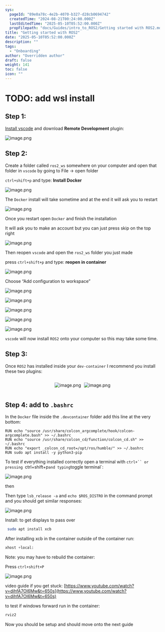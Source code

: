 ```yaml
---
sys:
  pageId: "89e0a78c-4e2b-4070-b327-d28cb0694742"
  createdTime: "2024-08-21T00:24:00.000Z"
  lastEditedTime: "2025-05-10T05:52:00.000Z"
  propFilepath: "docs/Guides/intro_to_ROS2/Getting started with ROS2.md"
title: "Getting started with ROS2"
date: "2025-05-10T05:52:00.000Z"
description: ""
tags:
  - "Onboarding"
author: "Overridden author"
draft: false
weight: 141
toc: false
icon: ""
---
```


# TODO: add wsl install

## Step 1:

[Install vscode](https://code.visualstudio.com/download) and download **Remote Development** plugin:

![image.png](https://prod-files-secure.s3.us-west-2.amazonaws.com/d518164a-d88e-44d1-a4ee-3adb3bd8bce0/efb52993-1881-4a40-b95e-6f020334f022/image.png?X-Amz-Algorithm=AWS4-HMAC-SHA256&X-Amz-Content-Sha256=UNSIGNED-PAYLOAD&X-Amz-Credential=ASIAZI2LB466SCEHQFRY%2F20250716%2Fus-west-2%2Fs3%2Faws4_request&X-Amz-Date=20250716T161143Z&X-Amz-Expires=3600&X-Amz-Security-Token=IQoJb3JpZ2luX2VjEEMaCXVzLXdlc3QtMiJGMEQCID98ZVRvdQVDvjOVS5dSVEE8AedMTGTYVsq7CLoEvLJNAiBXepL4jTqNi9s19ohyzFR0gs0QBxuscI4IwiMiY1r%2Bjyr%2FAwhcEAAaDDYzNzQyMzE4MzgwNSIMf4kOiraHYQqAZ5xgKtwDFiMv2H99hkAw%2FcpMEh1jgpJP0jFxM%2BbejcFzoQZh7vfDNJbHVk7%2B42DH6aw7MLJFTeWC%2FX%2BZF2qRHSaK13d1pP0pYbjMeseB2NSqXinvmg4MxJ86qQlzOl87JUIvLgHYbRdvr69n%2Boge2Blm2DwJTGfMFRSERShkb7Op6BhEmOygYwv6Ey3xGD%2BS91rC4Wh6t1VdWaUfjGVxIFrqj7x86eP3XIZ497ASnN6RrTpAL2GB9mjNIvtR2HawsogN56dHzHKdlyPYFPhEXS9iFn3rAmVJsqke1QsIQYeVdxd1l2m93Hgpf3a8BreXIB1KcF8MU1TfG38h%2FXm7HbQJcLPaZObBNXYEetH7j4gyW54%2BPvzNibRKv0y4UlTGmwSttZ2RlqFCKQcHp5Yi2FMpPr%2F1ZzMPc2jIV64YsWKmrxmuoXeDxKhLy239SO8Ajk9cKDcuKjWcdR%2ByQAlrxgYJdIlQxa07MD4MDKsI283R8oBAzS9L5r7d6F41EPboeyWTT4PUnNpmdDzCSbfBXXTs1X9bd8q3%2FioX6o35hy6DjTCVC5FCdOsz2LHPlG74Qf6i00Z5PIASp2Aa7imUpKSKoJuQqZxlu2mgSKKS6cWWMZvGH0q2qm9v4En%2Fo5tN7JIw%2F5LewwY6pgGejsVe%2FrorI410JlV1x%2FWyHsiQbSeBRWASHQMuGMEfHB1ZMS3WerawED%2FFiLT2oj1LATCqggjeVjNq%2B9FNew5RsEW%2FJQfbMJS4U%2BPl%2FjFgiStGG7eAy03lCqZHA%2BZ5PYgXdJgXaadEdcLgGkhAa%2FRB9WXc%2BlLYMgKGFTfVy3bJALqhch8XK2K%2F8yK5g1FTL3NGFwYxvyFnXwOxMqz%2BlXkN%2FJmv3tAx&X-Amz-Signature=cb12c005a07019b458cf138d109595caf48172b84981aebc280a89c017c12175&X-Amz-SignedHeaders=host&x-amz-checksum-mode=ENABLED&x-id=GetObject)

## Step 2:

Create a folder called `ros2_ws` somewhere on your computer and open that folder in `vscode` by going to File → open folder 

`ctrl+shift+p` and type: **Install Docker**

![image.png](https://prod-files-secure.s3.us-west-2.amazonaws.com/d518164a-d88e-44d1-a4ee-3adb3bd8bce0/2269dc0e-1cd5-47ff-bceb-c04ad9b2eab0/image.png?X-Amz-Algorithm=AWS4-HMAC-SHA256&X-Amz-Content-Sha256=UNSIGNED-PAYLOAD&X-Amz-Credential=ASIAZI2LB466SCEHQFRY%2F20250716%2Fus-west-2%2Fs3%2Faws4_request&X-Amz-Date=20250716T161143Z&X-Amz-Expires=3600&X-Amz-Security-Token=IQoJb3JpZ2luX2VjEEMaCXVzLXdlc3QtMiJGMEQCID98ZVRvdQVDvjOVS5dSVEE8AedMTGTYVsq7CLoEvLJNAiBXepL4jTqNi9s19ohyzFR0gs0QBxuscI4IwiMiY1r%2Bjyr%2FAwhcEAAaDDYzNzQyMzE4MzgwNSIMf4kOiraHYQqAZ5xgKtwDFiMv2H99hkAw%2FcpMEh1jgpJP0jFxM%2BbejcFzoQZh7vfDNJbHVk7%2B42DH6aw7MLJFTeWC%2FX%2BZF2qRHSaK13d1pP0pYbjMeseB2NSqXinvmg4MxJ86qQlzOl87JUIvLgHYbRdvr69n%2Boge2Blm2DwJTGfMFRSERShkb7Op6BhEmOygYwv6Ey3xGD%2BS91rC4Wh6t1VdWaUfjGVxIFrqj7x86eP3XIZ497ASnN6RrTpAL2GB9mjNIvtR2HawsogN56dHzHKdlyPYFPhEXS9iFn3rAmVJsqke1QsIQYeVdxd1l2m93Hgpf3a8BreXIB1KcF8MU1TfG38h%2FXm7HbQJcLPaZObBNXYEetH7j4gyW54%2BPvzNibRKv0y4UlTGmwSttZ2RlqFCKQcHp5Yi2FMpPr%2F1ZzMPc2jIV64YsWKmrxmuoXeDxKhLy239SO8Ajk9cKDcuKjWcdR%2ByQAlrxgYJdIlQxa07MD4MDKsI283R8oBAzS9L5r7d6F41EPboeyWTT4PUnNpmdDzCSbfBXXTs1X9bd8q3%2FioX6o35hy6DjTCVC5FCdOsz2LHPlG74Qf6i00Z5PIASp2Aa7imUpKSKoJuQqZxlu2mgSKKS6cWWMZvGH0q2qm9v4En%2Fo5tN7JIw%2F5LewwY6pgGejsVe%2FrorI410JlV1x%2FWyHsiQbSeBRWASHQMuGMEfHB1ZMS3WerawED%2FFiLT2oj1LATCqggjeVjNq%2B9FNew5RsEW%2FJQfbMJS4U%2BPl%2FjFgiStGG7eAy03lCqZHA%2BZ5PYgXdJgXaadEdcLgGkhAa%2FRB9WXc%2BlLYMgKGFTfVy3bJALqhch8XK2K%2F8yK5g1FTL3NGFwYxvyFnXwOxMqz%2BlXkN%2FJmv3tAx&X-Amz-Signature=a54eff3fb01e4937ced602eed79d2e3b78dae3de52205d49ebac5a49441f6431&X-Amz-SignedHeaders=host&x-amz-checksum-mode=ENABLED&x-id=GetObject)

The `Docker` install will take sometime and at the end it will ask you to restart

![image.png](https://prod-files-secure.s3.us-west-2.amazonaws.com/d518164a-d88e-44d1-a4ee-3adb3bd8bce0/ed233f78-be33-4b1f-b89c-9c346c0e961e/image.png?X-Amz-Algorithm=AWS4-HMAC-SHA256&X-Amz-Content-Sha256=UNSIGNED-PAYLOAD&X-Amz-Credential=ASIAZI2LB466SCEHQFRY%2F20250716%2Fus-west-2%2Fs3%2Faws4_request&X-Amz-Date=20250716T161143Z&X-Amz-Expires=3600&X-Amz-Security-Token=IQoJb3JpZ2luX2VjEEMaCXVzLXdlc3QtMiJGMEQCID98ZVRvdQVDvjOVS5dSVEE8AedMTGTYVsq7CLoEvLJNAiBXepL4jTqNi9s19ohyzFR0gs0QBxuscI4IwiMiY1r%2Bjyr%2FAwhcEAAaDDYzNzQyMzE4MzgwNSIMf4kOiraHYQqAZ5xgKtwDFiMv2H99hkAw%2FcpMEh1jgpJP0jFxM%2BbejcFzoQZh7vfDNJbHVk7%2B42DH6aw7MLJFTeWC%2FX%2BZF2qRHSaK13d1pP0pYbjMeseB2NSqXinvmg4MxJ86qQlzOl87JUIvLgHYbRdvr69n%2Boge2Blm2DwJTGfMFRSERShkb7Op6BhEmOygYwv6Ey3xGD%2BS91rC4Wh6t1VdWaUfjGVxIFrqj7x86eP3XIZ497ASnN6RrTpAL2GB9mjNIvtR2HawsogN56dHzHKdlyPYFPhEXS9iFn3rAmVJsqke1QsIQYeVdxd1l2m93Hgpf3a8BreXIB1KcF8MU1TfG38h%2FXm7HbQJcLPaZObBNXYEetH7j4gyW54%2BPvzNibRKv0y4UlTGmwSttZ2RlqFCKQcHp5Yi2FMpPr%2F1ZzMPc2jIV64YsWKmrxmuoXeDxKhLy239SO8Ajk9cKDcuKjWcdR%2ByQAlrxgYJdIlQxa07MD4MDKsI283R8oBAzS9L5r7d6F41EPboeyWTT4PUnNpmdDzCSbfBXXTs1X9bd8q3%2FioX6o35hy6DjTCVC5FCdOsz2LHPlG74Qf6i00Z5PIASp2Aa7imUpKSKoJuQqZxlu2mgSKKS6cWWMZvGH0q2qm9v4En%2Fo5tN7JIw%2F5LewwY6pgGejsVe%2FrorI410JlV1x%2FWyHsiQbSeBRWASHQMuGMEfHB1ZMS3WerawED%2FFiLT2oj1LATCqggjeVjNq%2B9FNew5RsEW%2FJQfbMJS4U%2BPl%2FjFgiStGG7eAy03lCqZHA%2BZ5PYgXdJgXaadEdcLgGkhAa%2FRB9WXc%2BlLYMgKGFTfVy3bJALqhch8XK2K%2F8yK5g1FTL3NGFwYxvyFnXwOxMqz%2BlXkN%2FJmv3tAx&X-Amz-Signature=7abd616c8e2d394e8c1e4b176e869c5f767657309832a4ae53d997295ee64f33&X-Amz-SignedHeaders=host&x-amz-checksum-mode=ENABLED&x-id=GetObject)

Once you restart open `Docker` and finish the installation

It will ask you to make an account but you can just press skip on the top right

![image.png](https://prod-files-secure.s3.us-west-2.amazonaws.com/d518164a-d88e-44d1-a4ee-3adb3bd8bce0/21010ad9-1659-4fd9-9f59-9932a09b2a3d/image.png?X-Amz-Algorithm=AWS4-HMAC-SHA256&X-Amz-Content-Sha256=UNSIGNED-PAYLOAD&X-Amz-Credential=ASIAZI2LB466SCEHQFRY%2F20250716%2Fus-west-2%2Fs3%2Faws4_request&X-Amz-Date=20250716T161143Z&X-Amz-Expires=3600&X-Amz-Security-Token=IQoJb3JpZ2luX2VjEEMaCXVzLXdlc3QtMiJGMEQCID98ZVRvdQVDvjOVS5dSVEE8AedMTGTYVsq7CLoEvLJNAiBXepL4jTqNi9s19ohyzFR0gs0QBxuscI4IwiMiY1r%2Bjyr%2FAwhcEAAaDDYzNzQyMzE4MzgwNSIMf4kOiraHYQqAZ5xgKtwDFiMv2H99hkAw%2FcpMEh1jgpJP0jFxM%2BbejcFzoQZh7vfDNJbHVk7%2B42DH6aw7MLJFTeWC%2FX%2BZF2qRHSaK13d1pP0pYbjMeseB2NSqXinvmg4MxJ86qQlzOl87JUIvLgHYbRdvr69n%2Boge2Blm2DwJTGfMFRSERShkb7Op6BhEmOygYwv6Ey3xGD%2BS91rC4Wh6t1VdWaUfjGVxIFrqj7x86eP3XIZ497ASnN6RrTpAL2GB9mjNIvtR2HawsogN56dHzHKdlyPYFPhEXS9iFn3rAmVJsqke1QsIQYeVdxd1l2m93Hgpf3a8BreXIB1KcF8MU1TfG38h%2FXm7HbQJcLPaZObBNXYEetH7j4gyW54%2BPvzNibRKv0y4UlTGmwSttZ2RlqFCKQcHp5Yi2FMpPr%2F1ZzMPc2jIV64YsWKmrxmuoXeDxKhLy239SO8Ajk9cKDcuKjWcdR%2ByQAlrxgYJdIlQxa07MD4MDKsI283R8oBAzS9L5r7d6F41EPboeyWTT4PUnNpmdDzCSbfBXXTs1X9bd8q3%2FioX6o35hy6DjTCVC5FCdOsz2LHPlG74Qf6i00Z5PIASp2Aa7imUpKSKoJuQqZxlu2mgSKKS6cWWMZvGH0q2qm9v4En%2Fo5tN7JIw%2F5LewwY6pgGejsVe%2FrorI410JlV1x%2FWyHsiQbSeBRWASHQMuGMEfHB1ZMS3WerawED%2FFiLT2oj1LATCqggjeVjNq%2B9FNew5RsEW%2FJQfbMJS4U%2BPl%2FjFgiStGG7eAy03lCqZHA%2BZ5PYgXdJgXaadEdcLgGkhAa%2FRB9WXc%2BlLYMgKGFTfVy3bJALqhch8XK2K%2F8yK5g1FTL3NGFwYxvyFnXwOxMqz%2BlXkN%2FJmv3tAx&X-Amz-Signature=fa133c7d012537fea660a81f9e9f1f0542d1f11bf76e04c547b1e58cdc15c66e&X-Amz-SignedHeaders=host&x-amz-checksum-mode=ENABLED&x-id=GetObject)

Then reopen `vscode` and open the `ros2_ws` folder you just made

press `ctrl+shift+p` and type: **reopen in container**

![image.png](https://prod-files-secure.s3.us-west-2.amazonaws.com/d518164a-d88e-44d1-a4ee-3adb3bd8bce0/4e93b8c2-41ad-488c-8095-c74205196118/image.png?X-Amz-Algorithm=AWS4-HMAC-SHA256&X-Amz-Content-Sha256=UNSIGNED-PAYLOAD&X-Amz-Credential=ASIAZI2LB466SCEHQFRY%2F20250716%2Fus-west-2%2Fs3%2Faws4_request&X-Amz-Date=20250716T161143Z&X-Amz-Expires=3600&X-Amz-Security-Token=IQoJb3JpZ2luX2VjEEMaCXVzLXdlc3QtMiJGMEQCID98ZVRvdQVDvjOVS5dSVEE8AedMTGTYVsq7CLoEvLJNAiBXepL4jTqNi9s19ohyzFR0gs0QBxuscI4IwiMiY1r%2Bjyr%2FAwhcEAAaDDYzNzQyMzE4MzgwNSIMf4kOiraHYQqAZ5xgKtwDFiMv2H99hkAw%2FcpMEh1jgpJP0jFxM%2BbejcFzoQZh7vfDNJbHVk7%2B42DH6aw7MLJFTeWC%2FX%2BZF2qRHSaK13d1pP0pYbjMeseB2NSqXinvmg4MxJ86qQlzOl87JUIvLgHYbRdvr69n%2Boge2Blm2DwJTGfMFRSERShkb7Op6BhEmOygYwv6Ey3xGD%2BS91rC4Wh6t1VdWaUfjGVxIFrqj7x86eP3XIZ497ASnN6RrTpAL2GB9mjNIvtR2HawsogN56dHzHKdlyPYFPhEXS9iFn3rAmVJsqke1QsIQYeVdxd1l2m93Hgpf3a8BreXIB1KcF8MU1TfG38h%2FXm7HbQJcLPaZObBNXYEetH7j4gyW54%2BPvzNibRKv0y4UlTGmwSttZ2RlqFCKQcHp5Yi2FMpPr%2F1ZzMPc2jIV64YsWKmrxmuoXeDxKhLy239SO8Ajk9cKDcuKjWcdR%2ByQAlrxgYJdIlQxa07MD4MDKsI283R8oBAzS9L5r7d6F41EPboeyWTT4PUnNpmdDzCSbfBXXTs1X9bd8q3%2FioX6o35hy6DjTCVC5FCdOsz2LHPlG74Qf6i00Z5PIASp2Aa7imUpKSKoJuQqZxlu2mgSKKS6cWWMZvGH0q2qm9v4En%2Fo5tN7JIw%2F5LewwY6pgGejsVe%2FrorI410JlV1x%2FWyHsiQbSeBRWASHQMuGMEfHB1ZMS3WerawED%2FFiLT2oj1LATCqggjeVjNq%2B9FNew5RsEW%2FJQfbMJS4U%2BPl%2FjFgiStGG7eAy03lCqZHA%2BZ5PYgXdJgXaadEdcLgGkhAa%2FRB9WXc%2BlLYMgKGFTfVy3bJALqhch8XK2K%2F8yK5g1FTL3NGFwYxvyFnXwOxMqz%2BlXkN%2FJmv3tAx&X-Amz-Signature=cd377add7657b13b9dd4d00021a048d4c56862647d145f534ab34cc9a1e215fc&X-Amz-SignedHeaders=host&x-amz-checksum-mode=ENABLED&x-id=GetObject)

Choose “Add configuration to workspace”

![image.png](https://prod-files-secure.s3.us-west-2.amazonaws.com/d518164a-d88e-44d1-a4ee-3adb3bd8bce0/9560b282-5060-4989-ba37-97e7b2c22476/image.png?X-Amz-Algorithm=AWS4-HMAC-SHA256&X-Amz-Content-Sha256=UNSIGNED-PAYLOAD&X-Amz-Credential=ASIAZI2LB466SCEHQFRY%2F20250716%2Fus-west-2%2Fs3%2Faws4_request&X-Amz-Date=20250716T161143Z&X-Amz-Expires=3600&X-Amz-Security-Token=IQoJb3JpZ2luX2VjEEMaCXVzLXdlc3QtMiJGMEQCID98ZVRvdQVDvjOVS5dSVEE8AedMTGTYVsq7CLoEvLJNAiBXepL4jTqNi9s19ohyzFR0gs0QBxuscI4IwiMiY1r%2Bjyr%2FAwhcEAAaDDYzNzQyMzE4MzgwNSIMf4kOiraHYQqAZ5xgKtwDFiMv2H99hkAw%2FcpMEh1jgpJP0jFxM%2BbejcFzoQZh7vfDNJbHVk7%2B42DH6aw7MLJFTeWC%2FX%2BZF2qRHSaK13d1pP0pYbjMeseB2NSqXinvmg4MxJ86qQlzOl87JUIvLgHYbRdvr69n%2Boge2Blm2DwJTGfMFRSERShkb7Op6BhEmOygYwv6Ey3xGD%2BS91rC4Wh6t1VdWaUfjGVxIFrqj7x86eP3XIZ497ASnN6RrTpAL2GB9mjNIvtR2HawsogN56dHzHKdlyPYFPhEXS9iFn3rAmVJsqke1QsIQYeVdxd1l2m93Hgpf3a8BreXIB1KcF8MU1TfG38h%2FXm7HbQJcLPaZObBNXYEetH7j4gyW54%2BPvzNibRKv0y4UlTGmwSttZ2RlqFCKQcHp5Yi2FMpPr%2F1ZzMPc2jIV64YsWKmrxmuoXeDxKhLy239SO8Ajk9cKDcuKjWcdR%2ByQAlrxgYJdIlQxa07MD4MDKsI283R8oBAzS9L5r7d6F41EPboeyWTT4PUnNpmdDzCSbfBXXTs1X9bd8q3%2FioX6o35hy6DjTCVC5FCdOsz2LHPlG74Qf6i00Z5PIASp2Aa7imUpKSKoJuQqZxlu2mgSKKS6cWWMZvGH0q2qm9v4En%2Fo5tN7JIw%2F5LewwY6pgGejsVe%2FrorI410JlV1x%2FWyHsiQbSeBRWASHQMuGMEfHB1ZMS3WerawED%2FFiLT2oj1LATCqggjeVjNq%2B9FNew5RsEW%2FJQfbMJS4U%2BPl%2FjFgiStGG7eAy03lCqZHA%2BZ5PYgXdJgXaadEdcLgGkhAa%2FRB9WXc%2BlLYMgKGFTfVy3bJALqhch8XK2K%2F8yK5g1FTL3NGFwYxvyFnXwOxMqz%2BlXkN%2FJmv3tAx&X-Amz-Signature=59438aa95396942a7d6c673ad262ab9483588ee12e9f9949e15ab04215962736&X-Amz-SignedHeaders=host&x-amz-checksum-mode=ENABLED&x-id=GetObject)

![image.png](https://prod-files-secure.s3.us-west-2.amazonaws.com/d518164a-d88e-44d1-a4ee-3adb3bd8bce0/2ee63f81-886b-48e8-a553-dc6e5eac99e4/image.png?X-Amz-Algorithm=AWS4-HMAC-SHA256&X-Amz-Content-Sha256=UNSIGNED-PAYLOAD&X-Amz-Credential=ASIAZI2LB466SCEHQFRY%2F20250716%2Fus-west-2%2Fs3%2Faws4_request&X-Amz-Date=20250716T161143Z&X-Amz-Expires=3600&X-Amz-Security-Token=IQoJb3JpZ2luX2VjEEMaCXVzLXdlc3QtMiJGMEQCID98ZVRvdQVDvjOVS5dSVEE8AedMTGTYVsq7CLoEvLJNAiBXepL4jTqNi9s19ohyzFR0gs0QBxuscI4IwiMiY1r%2Bjyr%2FAwhcEAAaDDYzNzQyMzE4MzgwNSIMf4kOiraHYQqAZ5xgKtwDFiMv2H99hkAw%2FcpMEh1jgpJP0jFxM%2BbejcFzoQZh7vfDNJbHVk7%2B42DH6aw7MLJFTeWC%2FX%2BZF2qRHSaK13d1pP0pYbjMeseB2NSqXinvmg4MxJ86qQlzOl87JUIvLgHYbRdvr69n%2Boge2Blm2DwJTGfMFRSERShkb7Op6BhEmOygYwv6Ey3xGD%2BS91rC4Wh6t1VdWaUfjGVxIFrqj7x86eP3XIZ497ASnN6RrTpAL2GB9mjNIvtR2HawsogN56dHzHKdlyPYFPhEXS9iFn3rAmVJsqke1QsIQYeVdxd1l2m93Hgpf3a8BreXIB1KcF8MU1TfG38h%2FXm7HbQJcLPaZObBNXYEetH7j4gyW54%2BPvzNibRKv0y4UlTGmwSttZ2RlqFCKQcHp5Yi2FMpPr%2F1ZzMPc2jIV64YsWKmrxmuoXeDxKhLy239SO8Ajk9cKDcuKjWcdR%2ByQAlrxgYJdIlQxa07MD4MDKsI283R8oBAzS9L5r7d6F41EPboeyWTT4PUnNpmdDzCSbfBXXTs1X9bd8q3%2FioX6o35hy6DjTCVC5FCdOsz2LHPlG74Qf6i00Z5PIASp2Aa7imUpKSKoJuQqZxlu2mgSKKS6cWWMZvGH0q2qm9v4En%2Fo5tN7JIw%2F5LewwY6pgGejsVe%2FrorI410JlV1x%2FWyHsiQbSeBRWASHQMuGMEfHB1ZMS3WerawED%2FFiLT2oj1LATCqggjeVjNq%2B9FNew5RsEW%2FJQfbMJS4U%2BPl%2FjFgiStGG7eAy03lCqZHA%2BZ5PYgXdJgXaadEdcLgGkhAa%2FRB9WXc%2BlLYMgKGFTfVy3bJALqhch8XK2K%2F8yK5g1FTL3NGFwYxvyFnXwOxMqz%2BlXkN%2FJmv3tAx&X-Amz-Signature=3e08efcdcaa62f7e81f406c80f22888a9f76900c18ee931568e9cd82a52f8fe1&X-Amz-SignedHeaders=host&x-amz-checksum-mode=ENABLED&x-id=GetObject)

![image.png](https://prod-files-secure.s3.us-west-2.amazonaws.com/d518164a-d88e-44d1-a4ee-3adb3bd8bce0/ae1580b2-b048-407e-aed9-b584224a7a04/image.png?X-Amz-Algorithm=AWS4-HMAC-SHA256&X-Amz-Content-Sha256=UNSIGNED-PAYLOAD&X-Amz-Credential=ASIAZI2LB466SCEHQFRY%2F20250716%2Fus-west-2%2Fs3%2Faws4_request&X-Amz-Date=20250716T161143Z&X-Amz-Expires=3600&X-Amz-Security-Token=IQoJb3JpZ2luX2VjEEMaCXVzLXdlc3QtMiJGMEQCID98ZVRvdQVDvjOVS5dSVEE8AedMTGTYVsq7CLoEvLJNAiBXepL4jTqNi9s19ohyzFR0gs0QBxuscI4IwiMiY1r%2Bjyr%2FAwhcEAAaDDYzNzQyMzE4MzgwNSIMf4kOiraHYQqAZ5xgKtwDFiMv2H99hkAw%2FcpMEh1jgpJP0jFxM%2BbejcFzoQZh7vfDNJbHVk7%2B42DH6aw7MLJFTeWC%2FX%2BZF2qRHSaK13d1pP0pYbjMeseB2NSqXinvmg4MxJ86qQlzOl87JUIvLgHYbRdvr69n%2Boge2Blm2DwJTGfMFRSERShkb7Op6BhEmOygYwv6Ey3xGD%2BS91rC4Wh6t1VdWaUfjGVxIFrqj7x86eP3XIZ497ASnN6RrTpAL2GB9mjNIvtR2HawsogN56dHzHKdlyPYFPhEXS9iFn3rAmVJsqke1QsIQYeVdxd1l2m93Hgpf3a8BreXIB1KcF8MU1TfG38h%2FXm7HbQJcLPaZObBNXYEetH7j4gyW54%2BPvzNibRKv0y4UlTGmwSttZ2RlqFCKQcHp5Yi2FMpPr%2F1ZzMPc2jIV64YsWKmrxmuoXeDxKhLy239SO8Ajk9cKDcuKjWcdR%2ByQAlrxgYJdIlQxa07MD4MDKsI283R8oBAzS9L5r7d6F41EPboeyWTT4PUnNpmdDzCSbfBXXTs1X9bd8q3%2FioX6o35hy6DjTCVC5FCdOsz2LHPlG74Qf6i00Z5PIASp2Aa7imUpKSKoJuQqZxlu2mgSKKS6cWWMZvGH0q2qm9v4En%2Fo5tN7JIw%2F5LewwY6pgGejsVe%2FrorI410JlV1x%2FWyHsiQbSeBRWASHQMuGMEfHB1ZMS3WerawED%2FFiLT2oj1LATCqggjeVjNq%2B9FNew5RsEW%2FJQfbMJS4U%2BPl%2FjFgiStGG7eAy03lCqZHA%2BZ5PYgXdJgXaadEdcLgGkhAa%2FRB9WXc%2BlLYMgKGFTfVy3bJALqhch8XK2K%2F8yK5g1FTL3NGFwYxvyFnXwOxMqz%2BlXkN%2FJmv3tAx&X-Amz-Signature=ea3c414a60b2b09a7605fcaa01ba266457a348f9b0f269ccb03e648c0407cdea&X-Amz-SignedHeaders=host&x-amz-checksum-mode=ENABLED&x-id=GetObject)

![image.png](https://prod-files-secure.s3.us-west-2.amazonaws.com/d518164a-d88e-44d1-a4ee-3adb3bd8bce0/53255b28-f75e-430f-b9e3-c0ac8577e42b/image.png?X-Amz-Algorithm=AWS4-HMAC-SHA256&X-Amz-Content-Sha256=UNSIGNED-PAYLOAD&X-Amz-Credential=ASIAZI2LB466SCEHQFRY%2F20250716%2Fus-west-2%2Fs3%2Faws4_request&X-Amz-Date=20250716T161143Z&X-Amz-Expires=3600&X-Amz-Security-Token=IQoJb3JpZ2luX2VjEEMaCXVzLXdlc3QtMiJGMEQCID98ZVRvdQVDvjOVS5dSVEE8AedMTGTYVsq7CLoEvLJNAiBXepL4jTqNi9s19ohyzFR0gs0QBxuscI4IwiMiY1r%2Bjyr%2FAwhcEAAaDDYzNzQyMzE4MzgwNSIMf4kOiraHYQqAZ5xgKtwDFiMv2H99hkAw%2FcpMEh1jgpJP0jFxM%2BbejcFzoQZh7vfDNJbHVk7%2B42DH6aw7MLJFTeWC%2FX%2BZF2qRHSaK13d1pP0pYbjMeseB2NSqXinvmg4MxJ86qQlzOl87JUIvLgHYbRdvr69n%2Boge2Blm2DwJTGfMFRSERShkb7Op6BhEmOygYwv6Ey3xGD%2BS91rC4Wh6t1VdWaUfjGVxIFrqj7x86eP3XIZ497ASnN6RrTpAL2GB9mjNIvtR2HawsogN56dHzHKdlyPYFPhEXS9iFn3rAmVJsqke1QsIQYeVdxd1l2m93Hgpf3a8BreXIB1KcF8MU1TfG38h%2FXm7HbQJcLPaZObBNXYEetH7j4gyW54%2BPvzNibRKv0y4UlTGmwSttZ2RlqFCKQcHp5Yi2FMpPr%2F1ZzMPc2jIV64YsWKmrxmuoXeDxKhLy239SO8Ajk9cKDcuKjWcdR%2ByQAlrxgYJdIlQxa07MD4MDKsI283R8oBAzS9L5r7d6F41EPboeyWTT4PUnNpmdDzCSbfBXXTs1X9bd8q3%2FioX6o35hy6DjTCVC5FCdOsz2LHPlG74Qf6i00Z5PIASp2Aa7imUpKSKoJuQqZxlu2mgSKKS6cWWMZvGH0q2qm9v4En%2Fo5tN7JIw%2F5LewwY6pgGejsVe%2FrorI410JlV1x%2FWyHsiQbSeBRWASHQMuGMEfHB1ZMS3WerawED%2FFiLT2oj1LATCqggjeVjNq%2B9FNew5RsEW%2FJQfbMJS4U%2BPl%2FjFgiStGG7eAy03lCqZHA%2BZ5PYgXdJgXaadEdcLgGkhAa%2FRB9WXc%2BlLYMgKGFTfVy3bJALqhch8XK2K%2F8yK5g1FTL3NGFwYxvyFnXwOxMqz%2BlXkN%2FJmv3tAx&X-Amz-Signature=a0a78dc9b430208314c407d0a03e99b629acd208b20d349f88baeebed7eea328&X-Amz-SignedHeaders=host&x-amz-checksum-mode=ENABLED&x-id=GetObject)

![image.png](https://prod-files-secure.s3.us-west-2.amazonaws.com/d518164a-d88e-44d1-a4ee-3adb3bd8bce0/7c562767-5af9-4ffb-97d1-327bcdf4ee00/image.png?X-Amz-Algorithm=AWS4-HMAC-SHA256&X-Amz-Content-Sha256=UNSIGNED-PAYLOAD&X-Amz-Credential=ASIAZI2LB466SCEHQFRY%2F20250716%2Fus-west-2%2Fs3%2Faws4_request&X-Amz-Date=20250716T161143Z&X-Amz-Expires=3600&X-Amz-Security-Token=IQoJb3JpZ2luX2VjEEMaCXVzLXdlc3QtMiJGMEQCID98ZVRvdQVDvjOVS5dSVEE8AedMTGTYVsq7CLoEvLJNAiBXepL4jTqNi9s19ohyzFR0gs0QBxuscI4IwiMiY1r%2Bjyr%2FAwhcEAAaDDYzNzQyMzE4MzgwNSIMf4kOiraHYQqAZ5xgKtwDFiMv2H99hkAw%2FcpMEh1jgpJP0jFxM%2BbejcFzoQZh7vfDNJbHVk7%2B42DH6aw7MLJFTeWC%2FX%2BZF2qRHSaK13d1pP0pYbjMeseB2NSqXinvmg4MxJ86qQlzOl87JUIvLgHYbRdvr69n%2Boge2Blm2DwJTGfMFRSERShkb7Op6BhEmOygYwv6Ey3xGD%2BS91rC4Wh6t1VdWaUfjGVxIFrqj7x86eP3XIZ497ASnN6RrTpAL2GB9mjNIvtR2HawsogN56dHzHKdlyPYFPhEXS9iFn3rAmVJsqke1QsIQYeVdxd1l2m93Hgpf3a8BreXIB1KcF8MU1TfG38h%2FXm7HbQJcLPaZObBNXYEetH7j4gyW54%2BPvzNibRKv0y4UlTGmwSttZ2RlqFCKQcHp5Yi2FMpPr%2F1ZzMPc2jIV64YsWKmrxmuoXeDxKhLy239SO8Ajk9cKDcuKjWcdR%2ByQAlrxgYJdIlQxa07MD4MDKsI283R8oBAzS9L5r7d6F41EPboeyWTT4PUnNpmdDzCSbfBXXTs1X9bd8q3%2FioX6o35hy6DjTCVC5FCdOsz2LHPlG74Qf6i00Z5PIASp2Aa7imUpKSKoJuQqZxlu2mgSKKS6cWWMZvGH0q2qm9v4En%2Fo5tN7JIw%2F5LewwY6pgGejsVe%2FrorI410JlV1x%2FWyHsiQbSeBRWASHQMuGMEfHB1ZMS3WerawED%2FFiLT2oj1LATCqggjeVjNq%2B9FNew5RsEW%2FJQfbMJS4U%2BPl%2FjFgiStGG7eAy03lCqZHA%2BZ5PYgXdJgXaadEdcLgGkhAa%2FRB9WXc%2BlLYMgKGFTfVy3bJALqhch8XK2K%2F8yK5g1FTL3NGFwYxvyFnXwOxMqz%2BlXkN%2FJmv3tAx&X-Amz-Signature=5b28ac6fb403cad831d614fb4960f9dff9730e6e55f43594b97b29f527252650&X-Amz-SignedHeaders=host&x-amz-checksum-mode=ENABLED&x-id=GetObject)

`vscode` will now install `ROS2` onto your computer so this may take some time.

## Step 3:

Once `ROS2` has installed inside your `dev-container` I recommend you install these two plugins:

<div style="display: flex;flex-direction: row; column-gap:10px; max-width: 630px;justify-content: center;">
<div>

![image.png](https://prod-files-secure.s3.us-west-2.amazonaws.com/d518164a-d88e-44d1-a4ee-3adb3bd8bce0/3fc3d550-5a54-4ba1-ba6b-faa01cdb7369/image.png?X-Amz-Algorithm=AWS4-HMAC-SHA256&X-Amz-Content-Sha256=UNSIGNED-PAYLOAD&X-Amz-Credential=ASIAZI2LB46674RRCANI%2F20250716%2Fus-west-2%2Fs3%2Faws4_request&X-Amz-Date=20250716T161148Z&X-Amz-Expires=3600&X-Amz-Security-Token=IQoJb3JpZ2luX2VjEEMaCXVzLXdlc3QtMiJHMEUCIC6ZoK638WSHLFVsLZDCWS73ZgS0QunaDFMx6bTkJWGeAiEA%2FMQ%2BWrIJEA8DQoe42IxzJMk5HDvKKy0QIt7GHyDgxeUq%2FwMIXBAAGgw2Mzc0MjMxODM4MDUiDA5xnicydTVp%2BA8ouSrcA8fRXiLq%2B1QNWbHlynHMw3zV5eFIfnneF6gJQ3GLGvAPtsw%2F1vyvCGkM0RSZV4lxvt2aSSZLk6eYcigqM1Z5VtqP6JA2%2BILTwH%2BxNiDonRWRoNwHPULo1Wp69Yc9UCTBOMR3%2FqjyGQYjtWCTf6LHqLgp6WgZQtT9mGKpA8LkUSLz7kMUQhJfCR7EKUEotC4iHfM5Hk%2FEJJmsO2hGIm0Cqu6b74NYK3dAHqaxTHIQk%2F3TJ20YdN6KQmgluweVgYzd%2BErMJQuoz8oB36DkfpjrgGvDHkFywt5QsZpCKNJUUvxlAKiAcZfrHf%2FkSTYOloBg0d2WYfJXkZmNDkfcYOByL7RkQ4VQqNpt9hLijek%2Fd%2BOCdlfcIu66zbbzGJXADih6Cnw1ZYlrVAgZ59CXUTl%2FnI5sENH%2BV25ejRyonQly1ZyM1U1yfAKfawD7d90GEXJxViQLyGW4MIe9FAhowm24j4ne16iiLXuW4cGD1rjteu2r75x%2BbLCAuh8Y4nXh%2FMyDgadd1ULNtB0txGFwqnmDtVjxgueryxjxWWHaQdidiP%2FNN1vjpyMQzeZ%2FLWnEpYp6Nqr2QvUJwOIWc9nv6Obnci3%2F1A%2BzAe4BUTwf4EqXgIq6j2IDRe6czRByz74AMImT3sMGOqUBL69e6EQEjWpmxyVh1rQ6XMFKvEwOWIyL0tX2o0saRkajvWeRtnVL5wv4mGz9UiF7mZr5QfzQp2QwgMwO%2B129Jp3OJU3wy6XrJRZ2mKwK6o0bcF5pU9wOqnXwE67zvlLD1zWDOL4O6rL%2F0xdMG6ianmTnSLGgCuTCCinC3AiTiDA4dPlan6%2FvuJQCpE8OtjmpNQUCeNmbg0l5PwS%2FiN70HRrlftdI&X-Amz-Signature=0b3ba11d9bd7608e58e379722e69504b4292c3946a6bc28d4c51a514fb7a81d5&X-Amz-SignedHeaders=host&x-amz-checksum-mode=ENABLED&x-id=GetObject)

</div>
<div>

![image.png](https://prod-files-secure.s3.us-west-2.amazonaws.com/d518164a-d88e-44d1-a4ee-3adb3bd8bce0/d994cc66-13c2-4093-a5a3-f84cf4601a82/image.png?X-Amz-Algorithm=AWS4-HMAC-SHA256&X-Amz-Content-Sha256=UNSIGNED-PAYLOAD&X-Amz-Credential=ASIAZI2LB466YHWFN5RV%2F20250716%2Fus-west-2%2Fs3%2Faws4_request&X-Amz-Date=20250716T161150Z&X-Amz-Expires=3600&X-Amz-Security-Token=IQoJb3JpZ2luX2VjEEMaCXVzLXdlc3QtMiJHMEUCIQD%2BShohMGCTE8RGtu0DQg8X5fdpGuuH79D6ca1Z5SjVlAIgRhfY%2BADZiVDV5XN1FYeHn9VQ5pTIDr3suQKNOfjQkoMq%2FwMIXBAAGgw2Mzc0MjMxODM4MDUiDKSIJXL4pl47PVHpoSrcA%2BtGqax%2F%2BHEGgMoj9%2BqlbqJSwh5GITraWwoA0OLgQ0PZfnUMnqlWH0UlvE%2FjnOz0KUZSx2R1juhLV1jteFyVlmDDiTsnTsJweWaw4F5DovoDdYldhi7YdZEYQRah35xiIfhMSbW2i9dqu7HA7mBxeQjbBekheFRK86puH63os%2BnlWKdWrRu639ExRHtj9CV8O5JwYk6x7CZUxsjOM4WjUHXTS5ma3juWGnKAw7fvLmB0pL4PZXrKrdlWvzwDTdzEwQdofhzk%2B2PgJpmPlp6b3RNMDr6ShSDQLhEzn4rt%2FyCT%2Ba8kdIoGYfeOom9hYWp45ZZNU2XGmku6CNZPXU6%2Bbj2jCPcjvs2WbfMhdL35jFgvVrWfORDFLMpkPT8OxXjou6wF%2FAJJHQLkdimmcbYQe3KQYpLLw1DuceTa16c9g9oNrhQYY%2FUMsQmXFMlNnFz8DSI9L1RqSBbNXu0NTlk7jFk9kk3%2BO0hA9ufMskC3d4HQWHQbKD3yDshCBtlmLfaOzCFpS5XZWQsCR6QcXywS0Y%2F7ygt2X6LdY1MBgwRWMqbv4nEzFBEAXEN%2FkBwWUJyY%2BVKVoBJwmfScN9ncxeE8pjiPiFCcsZLzjjXzCEr9uc00BJdX4fPvi8J%2BNOXEMPSS3sMGOqUBLkVK4y8DTyXXemgwDeO9jlmQBZoB6nIFztvHaYwGDDV9kVRSEzz53grWwX7sgdMUrd%2F%2B43a2EJ5NDub0oK4IVPxIEak2RFP6zoF3bOvj4UFtjVWQgY0bD%2FOFAN8fiRQsEjcafaA2BpUPBhuh6OghTyd%2BjTRwByychuEMVDSlyiRBGSL3Grk99HbRO60ZeJdxVs0crru%2B%2Bxc%2BbLRBwWTmUV%2FoZLBX&X-Amz-Signature=671736dfc77517022773c775ed5d727c45f1c9a9504313c8ae096755a5f354c4&X-Amz-SignedHeaders=host&x-amz-checksum-mode=ENABLED&x-id=GetObject)

</div>
</div>

## Step 4: add to `.bashrc`

In the `Docker` file inside the `.devcontainer` folder add this line at the very bottom: 

```docker
RUN echo "source /usr/share/colcon_argcomplete/hook/colcon-argcomplete.bash" >> ~/.bashrc
RUN echo "source /usr/share/colcon_cd/function/colcon_cd.sh" >> ~/.bashrc
RUN echo "export _colcon_cd_root=/opt/ros/humble/" >> ~/.bashrc
RUN sudo apt install -y python3-pip 
```

To test if everything installed correctly open a terminal with `ctrl+`` or pressing `ctrl+shift+p` and typing `toggle terminal`:

![image.png](https://prod-files-secure.s3.us-west-2.amazonaws.com/d518164a-d88e-44d1-a4ee-3adb3bd8bce0/6a4943d8-b04e-4c02-9a58-775f3384d1a5/image.png?X-Amz-Algorithm=AWS4-HMAC-SHA256&X-Amz-Content-Sha256=UNSIGNED-PAYLOAD&X-Amz-Credential=ASIAZI2LB466SCEHQFRY%2F20250716%2Fus-west-2%2Fs3%2Faws4_request&X-Amz-Date=20250716T161143Z&X-Amz-Expires=3600&X-Amz-Security-Token=IQoJb3JpZ2luX2VjEEMaCXVzLXdlc3QtMiJGMEQCID98ZVRvdQVDvjOVS5dSVEE8AedMTGTYVsq7CLoEvLJNAiBXepL4jTqNi9s19ohyzFR0gs0QBxuscI4IwiMiY1r%2Bjyr%2FAwhcEAAaDDYzNzQyMzE4MzgwNSIMf4kOiraHYQqAZ5xgKtwDFiMv2H99hkAw%2FcpMEh1jgpJP0jFxM%2BbejcFzoQZh7vfDNJbHVk7%2B42DH6aw7MLJFTeWC%2FX%2BZF2qRHSaK13d1pP0pYbjMeseB2NSqXinvmg4MxJ86qQlzOl87JUIvLgHYbRdvr69n%2Boge2Blm2DwJTGfMFRSERShkb7Op6BhEmOygYwv6Ey3xGD%2BS91rC4Wh6t1VdWaUfjGVxIFrqj7x86eP3XIZ497ASnN6RrTpAL2GB9mjNIvtR2HawsogN56dHzHKdlyPYFPhEXS9iFn3rAmVJsqke1QsIQYeVdxd1l2m93Hgpf3a8BreXIB1KcF8MU1TfG38h%2FXm7HbQJcLPaZObBNXYEetH7j4gyW54%2BPvzNibRKv0y4UlTGmwSttZ2RlqFCKQcHp5Yi2FMpPr%2F1ZzMPc2jIV64YsWKmrxmuoXeDxKhLy239SO8Ajk9cKDcuKjWcdR%2ByQAlrxgYJdIlQxa07MD4MDKsI283R8oBAzS9L5r7d6F41EPboeyWTT4PUnNpmdDzCSbfBXXTs1X9bd8q3%2FioX6o35hy6DjTCVC5FCdOsz2LHPlG74Qf6i00Z5PIASp2Aa7imUpKSKoJuQqZxlu2mgSKKS6cWWMZvGH0q2qm9v4En%2Fo5tN7JIw%2F5LewwY6pgGejsVe%2FrorI410JlV1x%2FWyHsiQbSeBRWASHQMuGMEfHB1ZMS3WerawED%2FFiLT2oj1LATCqggjeVjNq%2B9FNew5RsEW%2FJQfbMJS4U%2BPl%2FjFgiStGG7eAy03lCqZHA%2BZ5PYgXdJgXaadEdcLgGkhAa%2FRB9WXc%2BlLYMgKGFTfVy3bJALqhch8XK2K%2F8yK5g1FTL3NGFwYxvyFnXwOxMqz%2BlXkN%2FJmv3tAx&X-Amz-Signature=243a54cd20126c53e4b084e7d45fad4c6cb51fc1fb640cd11dc3bde4dd18e515&X-Amz-SignedHeaders=host&x-amz-checksum-mode=ENABLED&x-id=GetObject)

then 

Then type `lsb_release -a` and `echo $ROS_DISTRO` in the command prompt and you should get similar responses:

![image.png](https://prod-files-secure.s3.us-west-2.amazonaws.com/d518164a-d88e-44d1-a4ee-3adb3bd8bce0/3e635dec-a805-4e85-8b9e-d000e5b71a4e/image.png?X-Amz-Algorithm=AWS4-HMAC-SHA256&X-Amz-Content-Sha256=UNSIGNED-PAYLOAD&X-Amz-Credential=ASIAZI2LB466SCEHQFRY%2F20250716%2Fus-west-2%2Fs3%2Faws4_request&X-Amz-Date=20250716T161143Z&X-Amz-Expires=3600&X-Amz-Security-Token=IQoJb3JpZ2luX2VjEEMaCXVzLXdlc3QtMiJGMEQCID98ZVRvdQVDvjOVS5dSVEE8AedMTGTYVsq7CLoEvLJNAiBXepL4jTqNi9s19ohyzFR0gs0QBxuscI4IwiMiY1r%2Bjyr%2FAwhcEAAaDDYzNzQyMzE4MzgwNSIMf4kOiraHYQqAZ5xgKtwDFiMv2H99hkAw%2FcpMEh1jgpJP0jFxM%2BbejcFzoQZh7vfDNJbHVk7%2B42DH6aw7MLJFTeWC%2FX%2BZF2qRHSaK13d1pP0pYbjMeseB2NSqXinvmg4MxJ86qQlzOl87JUIvLgHYbRdvr69n%2Boge2Blm2DwJTGfMFRSERShkb7Op6BhEmOygYwv6Ey3xGD%2BS91rC4Wh6t1VdWaUfjGVxIFrqj7x86eP3XIZ497ASnN6RrTpAL2GB9mjNIvtR2HawsogN56dHzHKdlyPYFPhEXS9iFn3rAmVJsqke1QsIQYeVdxd1l2m93Hgpf3a8BreXIB1KcF8MU1TfG38h%2FXm7HbQJcLPaZObBNXYEetH7j4gyW54%2BPvzNibRKv0y4UlTGmwSttZ2RlqFCKQcHp5Yi2FMpPr%2F1ZzMPc2jIV64YsWKmrxmuoXeDxKhLy239SO8Ajk9cKDcuKjWcdR%2ByQAlrxgYJdIlQxa07MD4MDKsI283R8oBAzS9L5r7d6F41EPboeyWTT4PUnNpmdDzCSbfBXXTs1X9bd8q3%2FioX6o35hy6DjTCVC5FCdOsz2LHPlG74Qf6i00Z5PIASp2Aa7imUpKSKoJuQqZxlu2mgSKKS6cWWMZvGH0q2qm9v4En%2Fo5tN7JIw%2F5LewwY6pgGejsVe%2FrorI410JlV1x%2FWyHsiQbSeBRWASHQMuGMEfHB1ZMS3WerawED%2FFiLT2oj1LATCqggjeVjNq%2B9FNew5RsEW%2FJQfbMJS4U%2BPl%2FjFgiStGG7eAy03lCqZHA%2BZ5PYgXdJgXaadEdcLgGkhAa%2FRB9WXc%2BlLYMgKGFTfVy3bJALqhch8XK2K%2F8yK5g1FTL3NGFwYxvyFnXwOxMqz%2BlXkN%2FJmv3tAx&X-Amz-Signature=aadc2fe2a22a79db7b25ecf152abc8bad6cfce8a24f3bbf9092940f8fddf9570&X-Amz-SignedHeaders=host&x-amz-checksum-mode=ENABLED&x-id=GetObject)

Install:  to get displays to pass over

```bash
 sudo apt install xcb
```

After installing xcb in the container outside of the container run:

```python
xhost +local:
```

Note: you may have to rebuild the container:

Press `ctrl+shift+P`

![image.png](https://prod-files-secure.s3.us-west-2.amazonaws.com/d518164a-d88e-44d1-a4ee-3adb3bd8bce0/6c2be660-2618-4c38-9c26-53554f7a0b7b/image.png?X-Amz-Algorithm=AWS4-HMAC-SHA256&X-Amz-Content-Sha256=UNSIGNED-PAYLOAD&X-Amz-Credential=ASIAZI2LB466SCEHQFRY%2F20250716%2Fus-west-2%2Fs3%2Faws4_request&X-Amz-Date=20250716T161143Z&X-Amz-Expires=3600&X-Amz-Security-Token=IQoJb3JpZ2luX2VjEEMaCXVzLXdlc3QtMiJGMEQCID98ZVRvdQVDvjOVS5dSVEE8AedMTGTYVsq7CLoEvLJNAiBXepL4jTqNi9s19ohyzFR0gs0QBxuscI4IwiMiY1r%2Bjyr%2FAwhcEAAaDDYzNzQyMzE4MzgwNSIMf4kOiraHYQqAZ5xgKtwDFiMv2H99hkAw%2FcpMEh1jgpJP0jFxM%2BbejcFzoQZh7vfDNJbHVk7%2B42DH6aw7MLJFTeWC%2FX%2BZF2qRHSaK13d1pP0pYbjMeseB2NSqXinvmg4MxJ86qQlzOl87JUIvLgHYbRdvr69n%2Boge2Blm2DwJTGfMFRSERShkb7Op6BhEmOygYwv6Ey3xGD%2BS91rC4Wh6t1VdWaUfjGVxIFrqj7x86eP3XIZ497ASnN6RrTpAL2GB9mjNIvtR2HawsogN56dHzHKdlyPYFPhEXS9iFn3rAmVJsqke1QsIQYeVdxd1l2m93Hgpf3a8BreXIB1KcF8MU1TfG38h%2FXm7HbQJcLPaZObBNXYEetH7j4gyW54%2BPvzNibRKv0y4UlTGmwSttZ2RlqFCKQcHp5Yi2FMpPr%2F1ZzMPc2jIV64YsWKmrxmuoXeDxKhLy239SO8Ajk9cKDcuKjWcdR%2ByQAlrxgYJdIlQxa07MD4MDKsI283R8oBAzS9L5r7d6F41EPboeyWTT4PUnNpmdDzCSbfBXXTs1X9bd8q3%2FioX6o35hy6DjTCVC5FCdOsz2LHPlG74Qf6i00Z5PIASp2Aa7imUpKSKoJuQqZxlu2mgSKKS6cWWMZvGH0q2qm9v4En%2Fo5tN7JIw%2F5LewwY6pgGejsVe%2FrorI410JlV1x%2FWyHsiQbSeBRWASHQMuGMEfHB1ZMS3WerawED%2FFiLT2oj1LATCqggjeVjNq%2B9FNew5RsEW%2FJQfbMJS4U%2BPl%2FjFgiStGG7eAy03lCqZHA%2BZ5PYgXdJgXaadEdcLgGkhAa%2FRB9WXc%2BlLYMgKGFTfVy3bJALqhch8XK2K%2F8yK5g1FTL3NGFwYxvyFnXwOxMqz%2BlXkN%2FJmv3tAx&X-Amz-Signature=04ab63e4df08e7a92e0cee29c16b55b0f38a1211ac7de904c1c44510e91e3f6e&X-Amz-SignedHeaders=host&x-amz-checksum-mode=ENABLED&x-id=GetObject)

video guide if you get stuck: [https://www.youtube.com/watch?v=dihfA7Ol6Mw&t=650s](https://www.youtube.com/watch?v=dihfA7Ol6Mw&t=650s)

to test if windows forward run in the container:

```bash
rviz2
```

Now you should be setup and should move onto the next guide 
